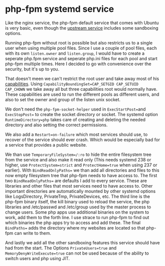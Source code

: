 # php-fpm systemd service

Like the nginx service, the php-fpm default service that comes with Ubuntu is very basic, even though the [upstream service](https://github.com/php/php-src/blob/master/sapi/fpm/php-fpm.service.in) includes some sandboxing options.

Running php-fpm without root is possible but also restricts us to a single user when using multiple pool files. Since I use a couple of pool files, each with its own `listen.owner` and `listen.group`, I would have to create a seperate php.fpm service and seperate php.ini files for each pool and start php-fpm multiple times. Here I decided to go with convenience over the security, but it's up to you.

That doesn't meen we can't restrict the root user and take away most of his [capabilities](https://man7.org/linux/man-pages/man7/capabilities.7.html). Using `CapabilityBoundingSet=CAP_SETGID CAP_SETUID CAP_CHOWN` we take away all but three capabilities root would normally have. These capabilities are used to run the different pools as different users, and also to set the owner and group of the listen unix socket.

We don't need the `php-fpm-socket-helper` used in `ExecStartPost=`and `ExecStopPost=` to create the socket directory or socket. The systemd option `RuntimeDirectory=php` takes care of creating and deleting the needed directory and also setting the correct permissions.

We also add a `Restart=on-failure` which most services should use, to recover of the service should ever crash. Which would be especially bad for a service that provides a public website.

We than use `TemporaryFileSystem=/:ro` to hide the entire filesystem tree from the service and also make it read only (This needs systemd 238 or higher, use `ProtectSystem=strict` and `ProtectHome=true` when using 237 or earlier). With `BindReadOnlyPaths=` we than add all directories and files to this now empty filesystem tree that php-fpm needs to have access to. The first two `BindReadOnlyPaths=` are defaults I add to every service. These are libraries and other files that most services need to have access to. Other important directories are automatically mounted by other systemd options like LogsDirectory, PrivateTmp, PrivateDevices, etc. The third line is the php-fpm binary itself, the kill binary used to reload the service, the php libraries and /etc/passwd and /etc/group used by the master process to change users. Some php apps use additional binaries on the system to work, add them to the forth line. I use strace to run php-fpm to find out which binaries the php apps try to access and add these. The final `BindPaths=` adds the directory where my websites are located so that php-fpm can write to them.

And lastly we add all the other sandboxing features this service should have had from the start. The Options `PrivateUsers=true` and `MemoryDenyWriteExecute=true` can not be used because of the ability to switch users and php using JIT.
